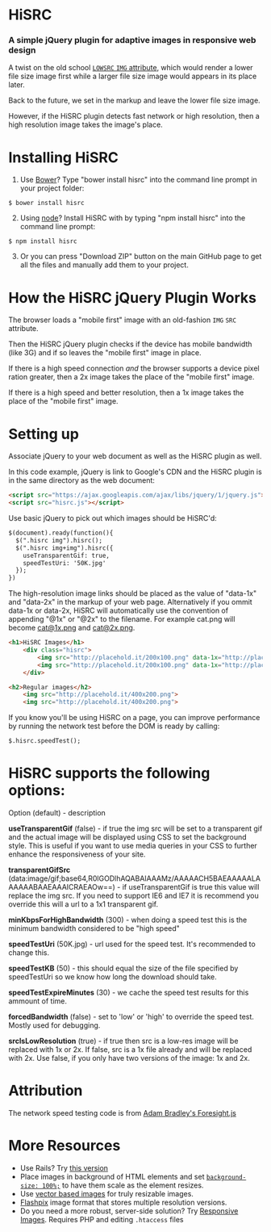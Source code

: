 HiSRC
=====

### A simple jQuery plugin for adaptive images in responsive web design

A twist on the old school [`LOWSRC` `IMG` attribute](http://www.w3.org/TR/html5/obsolete.html#attr-img-lowsrc), which would render a lower file size image first while a larger file size image would appears in its place later.

Back to the future, we set in the markup and leave the lower file size image.

However, if the HiSRC plugin detects fast network or high resolution, then a high resolution image takes the image's place.

Installing HiSRC
====

1. Use [Bower](http://bower.io/search/?q=hisrc)? Type "bower install hisrc" into the command line prompt in your project folder:

`$ bower install hisrc`

2. Using [node](https://www.npmjs.org/package/hisrc)? Install HiSRC with by typing "npm install hisrc" into the command line prompt:

`$ npm install hisrc`

3. Or you can press "Download ZIP" button on the main GitHub page to get all the files and manually add them to your project.


How the HiSRC jQuery Plugin Works
=====

The browser loads a "mobile first" image with an old-fashion `IMG` `SRC` attribute.

Then the HiSRC jQuery plugin checks if the device has mobile bandwidth (like 3G) and if so leaves the "mobile first" image in place.

If there is a high speed connection *and* the browser supports a device pixel ration greater, then a 2x image takes the place of the "mobile first" image.

If there is a high speed and better resolution, then a 1x image takes the place of the "mobile first" image.

Setting up
=====

Associate jQuery to your web document as well as the HiSRC plugin as well.

In this code example, jQuery is link to Google's CDN and the HiSRC plugin is in the same directory as the web document:

```html
<script src="https://ajax.googleapis.com/ajax/libs/jquery/1/jquery.js"></script>
<script src="hisrc.js"></script>
```

Use basic jQuery to pick out which images should be HiSRC'd:

```html
$(document).ready(function(){
  $(".hisrc img").hisrc();
  $(".hisrc img+img").hisrc({
    useTransparentGif: true,
    speedTestUri: '50K.jpg'
  });
})
```

The high-resolution image links should be placed as the value of "data-1x" and "data-2x" in the markup of your web page. Alternatively if you ommit data-1x or data-2x, HiSRC will automatically use the convention of appending "@1x" or "@2x" to the filename. For example cat.png will become cat@1x.png and cat@2x.png.


```html
<h1>HiSRC Images</h1>
    <div class="hisrc">
        <img src="http://placehold.it/200x100.png" data-1x="http://placehold.it/400x200.png" data-2x="http://placehold.it/800x400.png">
        <img src="http://placehold.it/200x100.png" data-1x="http://placehold.it/400x200.png" data-2x="http://placehold.it/800x400.png">
    </div>

<h2>Regular images</h2>
    <img src="http://placehold.it/400x200.png">
    <img src="http://placehold.it/400x200.png">
```


If you know you'll be using HiSRC on a page, you can improve performance by running the network test before the DOM is ready by calling:

```html
$.hisrc.speedTest();
```

HiSRC supports the following options:
=====

Option (default) - description

__useTransparentGif__ (false) - if true the img src will be set to a transparent gif and the actual image will be displayed using CSS to set the background style. This is useful if you want to use media queries in your CSS to further enhance the responsiveness of your site.

__transparentGifSrc__ (data:image/gif;base64,R0lGODlhAQABAIAAAMz/AAAAACH5BAEAAAAALAAAAAABAAEAAAICRAEAOw==) - if useTransparentGif is true this value will replace the img src. If you need to support IE6 and IE7 it is recommend you override this will a url to a 1x1 transparent gif.

__minKbpsForHighBandwidth__ (300) - when doing a speed test this is the minimum bandwidth considered to be "high speed"

__speedTestUri__ (50K.jpg) - url used for the speed test. It's recommended to change this.

__speedTestKB__ (50) - this should equal the size of the file specified by speedTestUri so we know how long the download should take.

__speedTestExpireMinutes__ (30) - we cache the speed test results for this ammount of time.

__forcedBandwidth__ (false) - set to 'low' or 'high' to override the speed test. Mostly used for debugging.

__srcIsLowResolution__ (true) - if true then src is a low-res image will be replaced with 1x or 2x. If false, src is a 1x file already and will be replaced with 2x. Use false, if you only have two versions of the image: 1x and 2x.

Attribution
=====

The network speed testing code is from [Adam Bradley's Foresight.js](https://github.com/adamdbradley/foresight.js)


More Resources
=====

* Use Rails? Try [this version](https://github.com/haihappen/hisrc-rails)
* Place images in background of HTML elements and set [`background-size: 100%;`](http://caniuse.com/#search=background-size) to have them scale as the element resizes.
* Use [vector based images](http://caniuse.com/#search=svg) for truly resizable images.
* [Flashpix](http://en.wikipedia.org/wiki/FlashPix) image format that stores multiple resolution versions.
* Do you need a more robust, server-side solution? Try
[Responsive Images](https://github.com/filamentgroup/Responsive-Images). Requires PHP and editing `.htaccess` files

